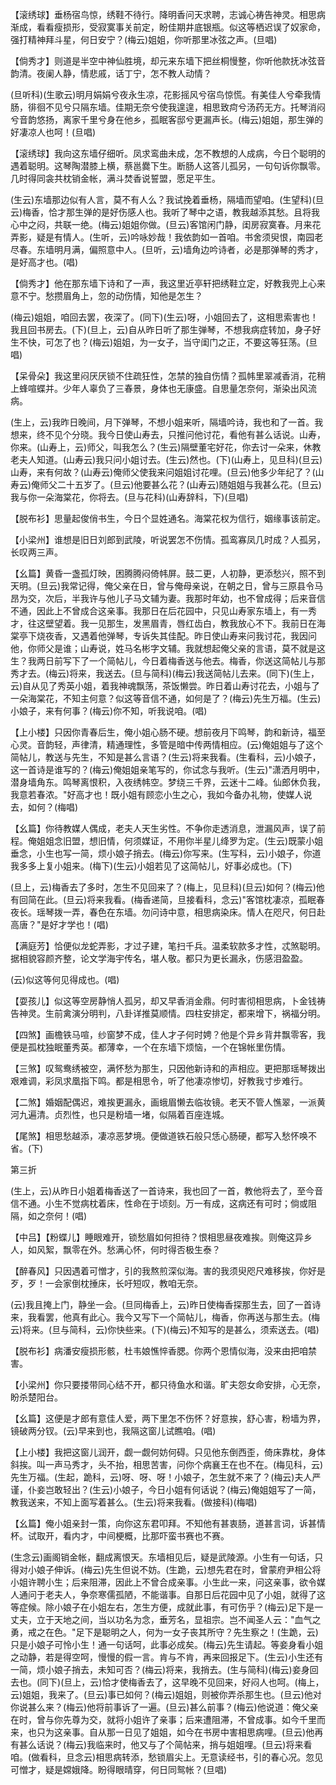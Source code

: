 <!-- { "loadSidebar": true } -->
【滚绣球】垂杨宿鸟惊，绣鞋不待行。降明香问天求聘，志诚心祷告神灵。相思病渐成，看看瘦损形，受寂寞事关前定，盼佳期井底银瓶。似这等栖迟误了奴家命，强打精神拜斗星，何日安宁？(梅云)姐姐，你听那里冰弦之声。(旦唱)

【倘秀才】则道是半空中神仙胜境，却元来东墙下把丝桐慢整，你听他款抚冰弦音韵清。夜阑人静，情悲戚，话丁宁，怎不教人动情？

(旦听科)(生歌云)明月娟娟兮夜永生凉，花影摇风兮宿鸟惊慌。有美佳人兮牵我情肠，徘徊不见兮只隔东墙。佳期无奈兮使我遑遑，相思致疴兮汤药无方。托琴消闷兮音韵悠扬，离家千里兮身在他乡，孤眠客邸兮更漏声长。(梅云)姐姐，那生弹的好凄凉人也呵！(旦唱)

【滚绣球】我向这东墙仔细听。凤求鸾曲未成，怎不教想的人成病，今日个聪明的遇着聪明。这琴陶潜膝上横，蔡邕爨下生。断肠人这答儿孤另，一句句诉你飘零。几时得同衾共枕销金帐，满斗焚香说誓盟，愿足平生。

(生云)东墙那边似有人言，莫不有人么？我试挽着垂杨，隔墙而望咱。(生望科)(旦云)梅香，恰才那生弹的是好伤感人也。我听了琴中之语，教我越添其愁。且将我心中之闷，共联一绝。(梅云)姐姐你做。(旦云)客馆闲门静，闺房寂寞春。月来花弄影，疑是有情人。(生听，云)吟咏妙哉！我依韵如一首咱。书舍须臾恨，南园老尽春。东墙明月满，偏照意中人。(旦听，云)墙角边吟诗者，必是那弹琴的秀才，是好高才也。(唱)

【倘秀才】他在那东墙下诗和了一声，我这里近亭轩把绣鞋立定，好教我兜上心来意不宁。愁攒眉角上，忽的动伤情，知他是怎生？

(梅云)姐姐，咱回去罢，夜深了。(同下)(生云)呀，小姐回去了，这相思索害也！我且回书房去。(下)(旦上，云)自从昨日听了那生弹琴，不想我病症转加，身子好生不快，可怎了也？(梅云)姐姐，为一女子，当守闺门之正，不要这等狂荡。(旦唱)

【呆骨朵】我这里闷厌厌锁不住疏狂性，怎禁的独自伤情？孤帏里翠减香消，花稍上蜂喧蝶并。少年人辜负了三春景，身体也无康盛。自思量怎奈何，渐染出风流病。

(生上，云)我昨日晚间，月下弹琴，不想小姐来听，隔墙吟诗，我也和了一首。我想来，终不见个分晓。我今日使山寿去，只推问他讨花，看他有甚么话说。山寿，你来。(山寿上，云)师父，叫我怎么？(生云)隔壁董宅好花，你去讨一朵来，休教老夫人知道。(山寿云)我只问小姐讨去。(生云)然也。(下)(山寿上，见旦科)(旦云)山寿，来有何故？(山寿云)俺师父使我来问姐姐讨花哩。(旦云)他多少年纪了？(山寿云)俺师父二十五岁了。(旦云)他要甚么花？(山寿云)随姐姐与我甚么花。(旦云)我与你一朵海棠花，你将去。(旦与花科)(山寿辞科，下)(旦唱)

【脱布衫】思量起俊俏书生，今日个显姓通名。海棠花权为信行，姻缘事该前定。

【小梁州】谁想是旧日刘郎到武陵，听说罢怎不伤情。孤鸾寡凤几时成？人孤另，长叹两三声。

【幺篇】黄昏一盏孤灯映，困腾腾闷倚帏屏。鼓二更，人初静，更添愁兴，照不到天明。(旦云)我常记得，俺父亲在日，曾与俺母亲说，在朝之日，曾与三原县令马昂为交，次后，半我许与他儿子马文辅为妻。我那时年幼，也不曾成得；后来音信不通，因此上不曾成合这亲事。我那日在后花园中，只见山寿家东墙上，有一秀才，往这壁望着。我一见那生，发黑眉青，唇红齿白，教我放心不下。我前日在海棠亭下烧夜香，又遇着他弹琴，专诉失其佳配。昨日使山寿来问我讨花，我因问他，你师父是谁；山寿说，姓马名彬字文辅。我就想起俺父亲的言语，莫不就是这生？我两日前写下了一个简帖儿，今日着梅香送与他去。梅香，你送这简帖儿与那秀才去。(梅云)将来，我送去。(旦与简科)(梅云)我送简帖儿去来。(同下)(生上，云)自从见了秀英小姐，着我神魂飘荡，茶饭懒尝。昨日着山寿讨花去，小姐与了一朵海棠花，不知主何意？似这等音信不通，如何是了？(梅云)先生万福。(生云)小娘子，来有何事？(梅云)你不知，听我说咱。(唱)

【上小楼】只因你青春后生，俺小姐心肠不硬。想前夜月下鸣琴，韵和新诗，福至心灵。音韵轻，声律清，精通理性，多管是暗中传两情相应。(云)俺姐姐与了这个简帖儿，教送与先生，不知是甚么言语？(生云)将来我看。(生看科，云)小娘子，这一首诗是谁写的？(梅云)俺姐姐亲笔写的，你试念与我听。(生云)"潇洒月明中，潜身墙角东。鸣琴离恨积，入夜绣帏空。梦绕三千界，云迷十二峰。仙郎休负我，我意若春浓。"好高才也！既小姐有顾恋小生之心，我如今备办礼物，使媒人说去，如何？(梅唱)

【幺篇】你待教媒人偶成，老夫人天生劣性。不争你走透消息，泄漏风声，误了前程。俺姐姐念旧盟，想旧情，何须媒证，不用你半星儿绛罗为定。(生云)既蒙小姐垂念，小生也写一简，烦小娘子捎去。(梅云)你写来。(生写科，云)小娘子，你道我多多上复小姐来。(梅下)(生云)小姐若见了这简帖儿，好事必成也。(下)

(旦上，云)梅香去了多时，怎生不见回来了？(梅上，见旦科)(旦云)如何？(梅云)他有回简在此。(旦云)将来我看。(梅香递简，旦接看科，念云)"客馆枕凄凉，孤眠春夜长。瑶琴拨一弄，春色在东墙。勿问诗中意，相思病染床。情人在咫尺，何日赴高唐？"是好才学也！(唱)

【满庭芳】恰便似龙蛇弄影，才过子建，笔扫千兵。温柔软款多才性，忒煞聪明。据相貌容颜齐整，论文学海宇传名，堪人敬。都只为更长漏永，伤感泪盈盈。

(云)似这等何见得成也。(唱)

【耍孩儿】似这等空房静悄人孤另，却又早香消金鼎。何时害彻相思病，卜金钱祷告神灵。生前禽演分明判，八卦详推莫顺情。四柱安排定，都来增下，祸福分明。

【四煞】画檐铁马喧，纱窗梦不成，佳人才子何时娉？他是个异乡背井飘零客，我便是孤枕独眠董秀英。都薄幸，一个在东墙下烦恼，一个在锦帐里伤情。

【三煞】叹鸳鸯绣被空，满怀愁为那生，只因他新诗和的声相应。更把那瑶琴拨出艰难调，彩凤求凰指下鸣。都是相思令，听了他凄凉惨切，好教我寸步难行。

【二煞】婚姻配偶迟，难挨更漏永，画蛾眉懒去临妆镜。老天不管人憔翠，一派黄河九遍清。贞烈性，也只是粉墙一堵，似隔着百座连城。

【尾煞】相思愁越添，凄凉恶梦境。便做道铁石般只恁心肠硬，都写入愁怀唤不省。(下)

第三折

(生上，云)从昨日小姐着梅香送了一首诗来，我也回了一首，教他将去了，至今音信不通。小生不觉病枕着床，性命在于顷刻。万一有成，这病还有可时；倘或阻隔，如之奈何！(唱)

【中吕】【粉蝶儿】睡眼难开，锁愁眉如何担待？恨相思昼夜难挨。则俺这异乡人，如风絮，飘零在外。愁满心怀，何时得否极生泰？

【醉春风】只因遇着可憎才，引的我熬煎深似海。害的我须臾咫尺难移挨，你好是歹，歹！一会家倒枕捶床，长吁短叹，教咱无奈。

(云)我且掩上门，静坐一会。(旦同梅香上，云)昨日使梅香探那生去，回了一首诗来，我看罢，他真有此心。我今又写下一个简帖儿，梅香，你再送与那生去。(梅云)将来。(旦与简科，云)你快些来。(下)(梅云)不知写的是甚么，须索送去。(唱)

【脱布衫】病潘安瘦损形骸，杜韦娘憔悴香腮。你两个恩情似海，没来由把咱禁害。

【小梁州】你只要搂带同心结不开，都只待鱼水和谐。旷夫怨女命安排，心无奈，盼杀楚阳台。

【幺篇】这便是才郎有意佳人爱，两下里怎不伤怀？好意挨，舒心害，粉墙为界，镜破两分钗。(云)早来到也，我隔这窗儿试瞧咱。(唱)

【上小楼】我把这窗儿润开，觑一觑何妨何碍。只见他东倒西歪，倚床靠枕，身体斜挨。叫一声马秀才，头不抬，相思苦害，问你个病襄王在也不在。(梅见科，云)先生万福。(生起，跪科，云)呀、呀、呀！小娘子，怎生就不来了？(梅云)夫人严谨，仆妾岂敢轻出？(生云)小娘子，今日小姐有何话说？(梅云)俺姐姐写了一简，教我送来，不知上面写着甚么。(生云)将来我看。(做接科)(梅唱)

【幺篇】俺小姐亲封一策，向你这东君叩拜。不知他有甚衷肠，道甚言词，诉甚情杯。试取开，看内才，中间梗概，比那吓蛮书赛也不赛。

(生念云)画阁销金帐，翻成离恨天。东墙相见后，疑是武陵源。小生有一句话，只得对小娘子伸诉。(梅云)先生但说不妨。(生跪，云)想先君在时，曾蒙府尹相公将小姐许聘小生；后来阻滞，因此上不曾合成亲事。小生此一来，问这亲事，欲令媒人通问于老夫人，争奈寒儒孤陋，不能谐事。自那日后花园中见了小姐，就得了这等症候。除小娘子在小姐左右，怎生方便，成就此事，有可伤乎？(梅云)足下是一丈夫，立于天地之间，当以功名为念，垂芳名，显祖宗。岂不闻圣人云："血气之勇，戒之在色。"足下是聪明之人，何为一女子丧其所守？先生察之！(生跪，云)只是小娘子可怜小生！通一句话呵，此事必成矣。(梅云)先生请起。等妾身看小姐之动静，若是得空呵，慢慢的假一言。肯与不肯，再来回报足下。(生云)小生还有一简，烦小娘子捎去，未知可否？(梅云)将来，我捎去。(生与简科)(梅云)妾身回去也。(同下)(旦上，云)恰才使梅香去了，这早晚不见回来，好闷人也呵。(梅上，云)姐姐，我来了。(旦云)事已如何？(梅云)姐姐，则被你弄杀那生也。(旦云)他对你说甚么来？(梅云)他将前事诉了一遍。(旦云)甚么前事？(梅云)他说道：俺父亲在时，曾与你先尊为交，就将小姐许了亲事；后来遭阻滞，不曾成事。如今千里而来，也只为这亲事。自从那一日见了姐姐，如今在书房中害相思病哩。(旦云)他再有甚么话说？(梅云)我临来时，他又与了个简帖来，捎与姐姐哩。(旦云)将来看咱。(做看科，旦念云)相思病转添，愁锁眉尖上。无意读经书，引的春心况。忽见可憎才，疑是嫦娥降。盼得眼晴穿，何日同鸳帐？(旦唱)


